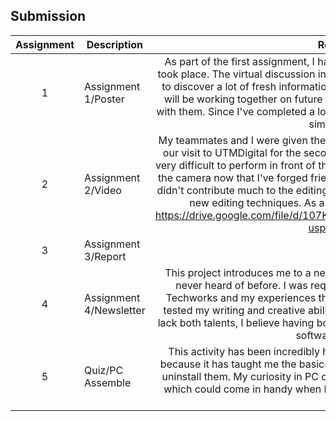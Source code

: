 ## Submission
| Assignment | Description  | Reflection |
| :-----: |  ------ | :-----: | 
| 1 | Assignment 1/Poster | As part of the first assignment, I had to make a poster on the virtual talk that took place. The virtual discussion involves Clarity Techworks, a company. I get to discover a lot of fresh information about teammates via this task. Since we will be working together on future assignments, I intend to build a friendship with them. Since I've completed a lot of posters in the past, the first job is really simple overall. | 
| 2 | Assignment 2/Video | My teammates and I were given the responsibility of creating a Vlog film about our visit to UTMDigital for the second assignment. Being camera shy, I find it very difficult to perform in front of the camera, but I feel more at ease in front of the camera now that I've forged friendships with my teammates. Even though I didn't contribute much to the editing process, my teammates taught me a lot of new editing techniques. As a result, we come out with this video : https://drive.google.com/file/d/107KGWfxdE1pOuQZz7EijTUsEjs5Tp1Zc/view?usp=drive_link | 
| 3 | Assignment 3/Report |  | 
| 4 | Assignment 4/Newsletter | This project introduces me to a new writing format—newsletters—that I had never heard of before. I was requested to write about my visit to Clarity Techworks and my experiences there for the newsletter. This task has truly tested my writing and creative abilities. Given that most software developers lack both talents, I believe having both of them will be crucial to my career as a software developer. |
| 5 | Quiz/PC Assemble | This activity has been incredibly helpful to me as a novice in IT knowledge because it has taught me the basics of PC components and how to install and uninstall them. My curiosity in PC customization is piqued by these activities, which could come in handy when I attempt to construct my own customized PC. |
